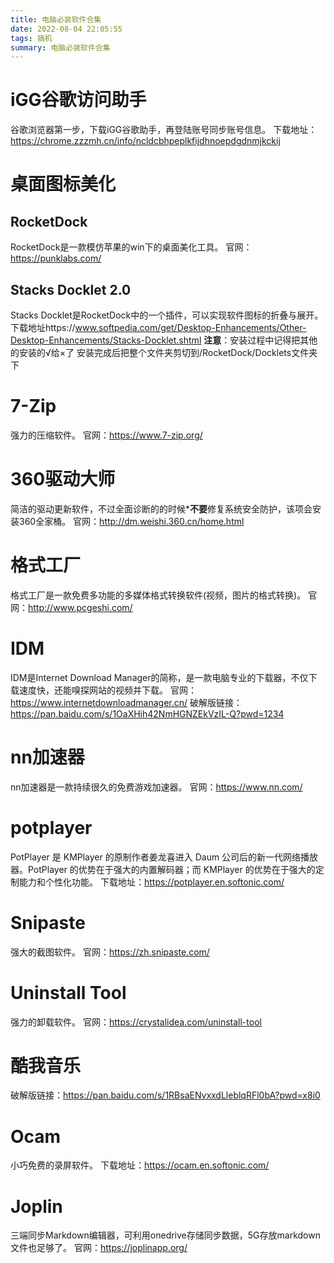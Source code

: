 ```yaml
---
title: 电脑必装软件合集
date: 2022-08-04 22:05:55
tags: 搞机
summary: 电脑必装软件合集
---
```


# iGG谷歌访问助手
谷歌浏览器第一步，下载iGG谷歌助手，再登陆账号同步账号信息。
下载地址：https://chrome.zzzmh.cn/info/ncldcbhpeplkfijdhnoepdgdnmjkckij

# 桌面图标美化
## RocketDock
RocketDock是一款模仿苹果的win下的桌面美化工具。
官网：https://punklabs.com/

## Stacks Docklet 2.0
Stacks Docklet是RocketDock中的一个插件，可以实现软件图标的折叠与展开。
下载地址https://www.softpedia.com/get/Desktop-Enhancements/Other-Desktop-Enhancements/Stacks-Docklet.shtml
**注意**：安装过程中记得把其他的安装的√给×了
安装完成后把整个文件夹剪切到/RocketDock/Docklets文件夹下

# 7-Zip
强力的压缩软件。
官网：https://www.7-zip.org/

# 360驱动大师
简洁的驱动更新软件，不过全面诊断的的时候***不要**修复系统安全防护，该项会安装360全家桶。
官网：http://dm.weishi.360.cn/home.html

# 格式工厂
格式工厂是一款免费多功能的多媒体格式转换软件(视频，图片的格式转换)。
官网：http://www.pcgeshi.com/

# IDM
IDM是Internet Download Manager的简称，是一款电脑专业的下载器，不仅下载速度快，还能嗅探网站的视频并下载。
官网：https://www.internetdownloadmanager.cn/
破解版链接：https://pan.baidu.com/s/1OaXHih42NmHGNZEkVzIL-Q?pwd=1234

# nn加速器
nn加速器是一款持续很久的免费游戏加速器。
官网：https://www.nn.com/

# potplayer
PotPlayer 是 KMPlayer 的原制作者姜龙喜进入 Daum 公司后的新一代网络播放器。PotPlayer 的优势在于强大的内置解码器；而 KMPlayer 的优势在于强大的定制能力和个性化功能。
下载地址：https://potplayer.en.softonic.com/

# Snipaste
强大的截图软件。
官网：https://zh.snipaste.com/

# Uninstall Tool
强力的卸载软件。
官网：https://crystalidea.com/uninstall-tool

# 酷我音乐
破解版链接：https://pan.baidu.com/s/1RBsaENvxxdLleblqRFl0bA?pwd=x8i0 

# Ocam
小巧免费的录屏软件。
下载地址：https://ocam.en.softonic.com/

# Joplin
三端同步Markdown编辑器，可利用onedrive存储同步数据，5G存放markdown文件也足够了。
官网：https://joplinapp.org/